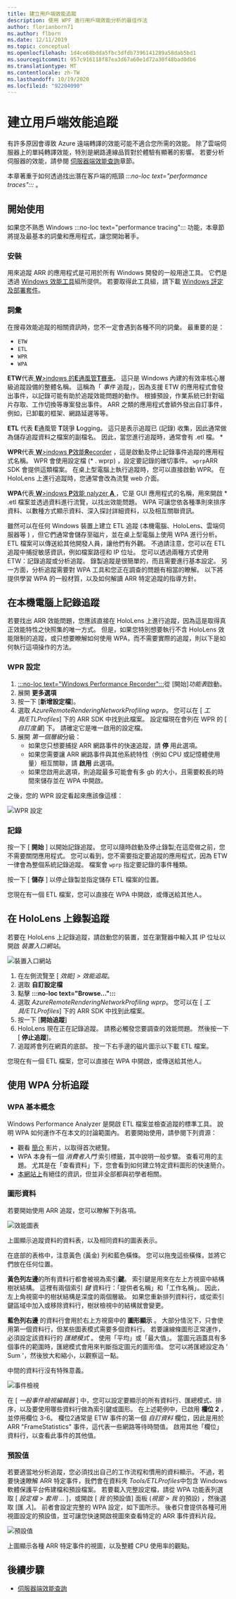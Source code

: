 ```yaml
---
title: 建立用戶端效能追蹤
description: 使用 WPF 進行用戶端效能分析的最佳作法
author: florianborn71
ms.author: flborn
ms.date: 12/11/2019
ms.topic: conceptual
ms.openlocfilehash: 1d4ce68bdda5fbc3dfdb7396141289a58dab5bd1
ms.sourcegitcommit: 957c916118f87ea3d67a60e1d72a30f48bad0db6
ms.translationtype: MT
ms.contentlocale: zh-TW
ms.lasthandoff: 10/19/2020
ms.locfileid: "92204090"
---
```

# <a name="create-client-side-performance-traces"></a>建立用戶端效能追蹤

有許多原因會導致 Azure 遠端轉譯的效能可能不適合您所需的效能。 除了雲端伺服器上的單純轉譯效能，特別是網路連線品質對於體驗有顯著的影響。 若要分析伺服器的效能，請參閱 [伺服器端效能查詢](../overview/features/performance-queries.md)章節。

本章著重于如何透過找出潛在客戶端的瓶頸 *:::no-loc text="performance traces":::* 。

## <a name="getting-started"></a>開始使用

如果您不熟悉 Windows :::no-loc text="performance tracing"::: 功能，本章節將提及最基本的詞彙和應用程式，讓您開始著手。

### <a name="installation"></a>安裝

用來追蹤 ARR 的應用程式是可用於所有 Windows 開發的一般用途工具。 它們是透過 [Windows 效能工具](/windows-hardware/test/wpt/)組所提供。 若要取得此工具組，請下載 [Windows 評定及部署套件](/windows-hardware/get-started/adk-install)。

### <a name="terminology"></a>詞彙

在搜尋效能追蹤的相關資訊時，您不一定會遇到各種不同的詞彙。 最重要的是：

* `ETW`
* `ETL`
* `WPR`
* `WPA`

**ETW**代表[ **W**>indows 的**E**通風管**T**賽車](/windows/win32/etw/about-event-tracing)。 這只是 Windows 內建的有效率核心層級追蹤設備的整體名稱。 這稱為「 *事件* 追蹤」，因為支援 ETW 的應用程式會發出事件，以記錄可能有助於追蹤效能問題的動作。 根據預設，作業系統已針對磁片存取、工作切換等專案發出事件。 ARR 之類的應用程式會額外發出自訂事件，例如，已卸載的框架、網路延遲等等。

**ETL** 代表 **E**通風管 **T**競爭 **L**ogging。 這只是表示追蹤已 (記錄) 收集，因此通常做為儲存追蹤資料之檔案的副檔名。 因此，當您進行追蹤時，通常會有 .etl 檔。 \*

**WPR**代表[ **W**>indows **P**效能**R**ecorder](/windows-hardware/test/wpt/windows-performance-recorder) ，這是啟動及停止記錄事件追蹤的應用程式名稱。 WPR 會使用設定檔 (\* . wprp) ，設定要記錄的確切事件。 `wprp`ARR SDK 會提供這類檔案。 在桌上型電腦上執行追蹤時，您可以直接啟動 WPR。 在 HoloLens 上進行追蹤時，您通常會改為流覽 web 介面。

**WPA**代表[ **W**>indows **P**效能 nalyzer **A** ](/windows-hardware/test/wpt/windows-performance-analyzer) ，它是 GUI 應用程式的名稱，用來開啟 \* .etl 檔案並透過資料進行流覽，以找出效能問題。 WPA 可讓您依各種準則來排序資料、以數種方式顯示資料、深入探討詳細資料，以及相互關聯資訊。

雖然可以在任何 Windows 裝置上建立 ETL 追蹤 (本機電腦、HoloLens、雲端伺服器等 ) ，但它們通常會儲存至磁片，並在桌上型電腦上使用 WPA 進行分析。 ETL 檔案可以傳送給其他開發人員，讓他們有外觀。 不過請注意，您可以在 ETL 追蹤中捕捉敏感資訊，例如檔案路徑和 IP 位址。 您可以透過兩種方式使用 ETW：記錄追蹤或分析追蹤。 錄製追蹤是很簡單的，而且需要進行基本設定。 另一方面，分析追蹤需要對 WPA 工具和您正在調查的問題有相當的瞭解。 以下將提供學習 WPA 的一般材質，以及如何解讀 ARR 特定追蹤的指導方針。

## <a name="recording-a-trace-on-a-local-pc"></a>在本機電腦上記錄追蹤

若要找出 ARR 效能問題，您應該直接在 HoloLens 上進行追蹤，因為這是取得真正效能特性之快照集的唯一方式。 但是，如果您特別想要執行不含 HoloLens 效能限制的追蹤，或只想要瞭解如何使用 WPA，而不需要實際的追蹤，則以下是如何執行這項操作的方法。

### <a name="wpr-configuration"></a>WPR 設定

1. [:::no-loc text="Windows Performance Recorder":::](/windows-hardware/test/wpt/windows-performance-recorder)從 [開始]*功能表*啟動。
1. 展開 **更多選項**
1. 按一下 [**新增設定檔**]。
1. 選取 *AzureRemoteRenderingNetworkProfiling wprp*。 您可以在 [ *工具/ETLProfiles*] 下的 ARR SDK 中找到此檔案。
   設定檔現在會列在 WPR 的 [ *自訂度量*] 下。 請確定它是唯一啟用的設定檔。
1. 展開 *第一個層級*分級：
    * 如果您只想要捕捉 ARR 網路事件的快速追蹤，請 **停** 用此選項。
    * 如果您需要讓 ARR 網路事件與其他系統特性（例如 CPU 或記憶體使用量）相互關聯，請 **啟用** 此選項。
    * 如果您啟用此選項，則追蹤最多可能會有多 gb 的大小，且需要較長的時間來儲存並在 WPA 中開啟。

之後，您的 WPR 設定看起來應該像這樣：

![WPR 設定](./media/wpr.png)

### <a name="recording"></a>記錄

按一下 [ **開始** ] 以開始記錄追蹤。 您可以隨時啟動及停止錄製;在這麼做之前，您不需要關閉應用程式。 您可以看到，您不需要指定要追蹤的應用程式，因為 ETW 一律會為整個系統記錄追蹤。 檔案會 `wprp` 指定要記錄的事件種類。

按一下 [ **儲存** ] 以停止錄製並指定儲存 ETL 檔案的位置。

您現在有一個 ETL 檔案，您可以直接在 WPA 中開啟，或傳送給其他人。

## <a name="recording-a-trace-on-a-hololens"></a>在 HoloLens 上錄製追蹤

若要在 HoloLens 上記錄追蹤，請啟動您的裝置，並在瀏覽器中輸入其 IP 位址以開啟 *裝置入口網站*。

![裝置入口網站](./media/wpr-hl.png)

1. 在左側流覽至 [ *效能] > 效能追蹤*。
1. 選取 **自訂設定檔**
1. 點擊 **:::no-loc text="Browse...":::**
1. 選取 *AzureRemoteRenderingNetworkProfiling wprp*。 您可以在 [ *工具/ETLProfiles*] 下的 ARR SDK 中找到此檔案。
1. 按一下 [**開始追蹤**]
1. HoloLens 現在正在記錄追蹤。 請務必觸發您要調查的效能問題。 然後按一下 [ **停止追蹤**]。
1. 追蹤將會列在網頁的底部。 按一下右手邊的磁片圖示以下載 ETL 檔案。

您現在有一個 ETL 檔案，您可以直接在 WPA 中開啟，或傳送給其他人。

## <a name="analyzing-traces-with-wpa"></a>使用 WPA 分析追蹤

### <a name="wpa-basics"></a>WPA 基本概念

Windows Performance Analyzer 是開啟 ETL 檔案並檢查追蹤的標準工具。 說明 WPA 如何運作不在本文的討論範圍內。 若要開始使用，請參閱下列資源：

* 觀看 [簡介](/windows-hardware/test/wpt/windows-performance-analyzer) 影片，以取得首次總覽。
* WPA 本身有一個 *消費者入門* 索引標籤，其中說明一般步驟。 查看可用的主題。 尤其是在「查看資料」下，您會看到如何建立特定資料圖形的快速簡介。
* [本網站上](https://randomascii.wordpress.com/2015/09/24/etw-central/)有絕佳的資訊，但並非全部都與初學者相關。

### <a name="graphing-data"></a>圖形資料

若要開始使用 ARR 追蹤，您可以瞭解下列各項。

![效能圖表](./media/wpa-graph.png)

上圖顯示追蹤資料的資料表，以及相同資料的圖表表示。

在底部的表格中，注意黃色 (黃金) 列和藍色橫條。 您可以拖曳這些橫條，並將它們放在任何位置。

**黃色列左邊**的所有資料行都會被視為索引**鍵**。 索引鍵是用來在左上方視窗中結構樹狀結構。 這裡有兩個索引 *鍵* 資料行：「提供者名稱」和「工作名稱」。 因此，左上角視窗中的樹狀結構是深度的兩個層級。 如果您重新排列資料行，或從索引鍵區域中加入或移除資料行，樹狀檢視中的結構就會變更。

**藍色列右邊** 的資料行會用於右上方視窗中的 **圖形顯示** 。 大部分情況下，只會使用第一個資料行，但某些圖表模式需要多個資料行。 若要讓線條圖形正常運作，必須設定該資料行的 *匯總模式* 。 使用「平均」或「最大值」。 當圖元涵蓋具有多個事件的範圍時，匯總模式會用來判斷指定圖元的圖形值。 您可以將匯總設定為 ' Sum '，然後放大和縮小，以觀察這一點。

中間的資料行沒有特殊意義。

![事件檢視](./media/wpa-event-view.png)

在 [ *一般事件檢視編輯器* ] 中，您可以設定要顯示的所有資料行、匯總模式、排序，以及要使用哪些資料行做為索引鍵或圖形。 在上述範例中，已啟用 **欄位 2** ，並停用欄位 3-6。 欄位2通常是 ETW 事件的第一個 *自訂資料* 欄位，因此是用於 ARR "FrameStatistics" 事件，這代表一些網路等待時間值。 啟用其他「欄位」資料行，以查看此事件的其他值。

### <a name="presets"></a>預設值

若要適當地分析追蹤，您必須找出自己的工作流程和慣用的資料顯示。 不過，若要快速瞭解 ARR 特定事件，我們會在資料夾 *Tools/ETLProfiles*中包含 Windows 軟體保護平台佈建檔和預設檔案。 若要載入完整設定檔，請從 WPA 功能表列選取 [ *設定檔 > 套用 ...* ]，或開啟 [ *我* 的預設值] 面板 (*視窗 > 我* 的預設) ，然後選取 [匯 *入*]。 前者會設定完整的 WPA 設定，如下圖所示。 後者只會提供各種可用視圖設定的預設值，並可讓您快速開啟視圖來查看特定的 ARR 事件資料片段。

![預設值](./media/wpa-arr-trace.png)

上圖顯示各種 ARR 特定事件的視圖，以及整體 CPU 使用率的觀點。

## <a name="next-steps"></a>後續步驟

* [伺服器端效能查詢](../overview/features/performance-queries.md)
